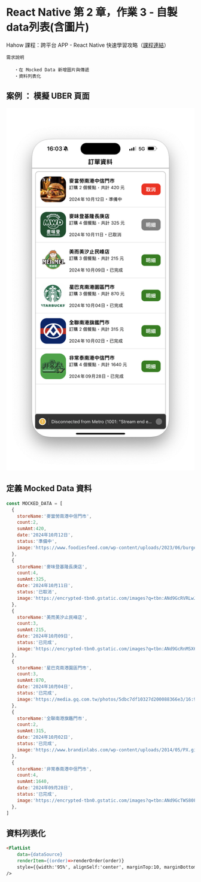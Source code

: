 # React Native 第 2 章，作業 3 - 自製data列表(含圖片)

Hahow 課程：跨平台 APP - React Native 快速學習攻略（[課程連結](<https://hahow.in/courses/5dbe90cfa4b1c600214d0ab5/discussions?item=5e142f57f1ed6606cb441dea>)）

    需求說明
    
       ・在 Mocked Data 新增圖片與傳遞
       ・資料列表化
    
    
## 案例 ： 模擬 UBER 頁面
![案例：初始頁面](./screenshot/2-3-1.png)

## 定義 Mocked Data 資料
``` js
const MOCKED_DATA = [
  {
    storeName:'麥當勞南港中信門市',
    count:2,
    sumAmt:420,
    date:'2024年10月12日',
    status:'準備中',
    image:'https://www.foodiesfeed.com/wp-content/uploads/2023/06/burger-with-melted-cheese.jpg'
  },
  {
    storeName:'麥味登基隆長庚店',
    count:4,
    sumAmt:325,
    date:'2024年10月11日',
    status:'已取消',
    image:'https://encrypted-tbn0.gstatic.com/images?q=tbn:ANd9GcRVRLwJY8m-dtFYyzDxEbUr-Bn8W4WIbqJzEg&s'
  },
  {
    storeName:'美而美汐止民峰店',
    count:3,
    sumAmt:215,
    date:'2024年10月09日',
    status:'已完成',
    image:'https://encrypted-tbn0.gstatic.com/images?q=tbn:ANd9GcRnMSX6uBUUQze22O3WLBM-XxK3NvhRSjW-Cw&s'
  },
  {
    storeName:'星巴克南港園區門市',
    count:3,
    sumAmt:870,
    date:'2024年10月04日',
    status:'已完成',
    image:'https://media.gq.com.tw/photos/5dbc7df10327d200088366e3/16:9/w_1280,c_limit/2017022171286265.jpg'
  },
  {
    storeName:'全聯南港旗鑑門市',
    count:2,
    sumAmt:315,
    date:'2024年10月02日',
    status:'已完成',
    image:'https://www.brandinlabs.com/wp-content/uploads/2014/05/PX.gif'
  },
  {
    storeName:'非常泰南港中信門市',
    count:4,
    sumAmt:1640,
    date:'2024年09月28日',
    status:'已完成',
    image:'https://encrypted-tbn0.gstatic.com/images?q=tbn:ANd9GcTWS80F0fCus8BIHRqWPoPWTmUMKD6ruIcR1Q&s'
  },
]
```

## 資料列表化
``` html
<FlatList 
    data={dataSource}
    renderItem={(order)=>renderOrder(order)}
    style={{width:'95%', alignSelf:'center', marginTop:10, marginBottom:30, borderRadius:10, borderWidth:1, borderColor:'#999999'}}
/>
```